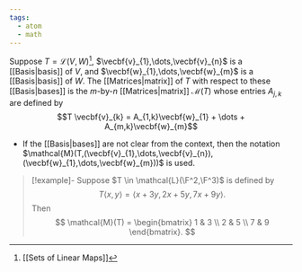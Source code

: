 ```yaml
---
tags:
  - atom
  - math
---
```

Suppose $T = \mathcal{L}(V,W)$[^1], $\vecbf{v}_{1},\dots,\vecbf{v}_{n}$ is a [[Basis|basis]] of $V$, and $\vecbf{w}_{1},\dots,\vecbf{w}_{m}$ is a [[Basis|basis]] of $W$. The [[Matrices|matrix]] of $T$ with respect to these [[Basis|bases]] is the $m$-by-$n$ [[Matrices|matrix]] $\mathcal{M}(T)$ whose entries $A_{j,k}$ are defined by
$$T \vecbf{v}_{k} = A_{1,k}\vecbf{w}_{1} + \dots + A_{m,k}\vecbf{w}_{m}$$
- If the [[Basis|bases]] are not clear from the context, then the notation $\mathcal{M}(T,(\vecbf{v}_{1},\dots,\vecbf{v}_{n}), (\vecbf{w}_{1},\dots,\vecbf{w}_{m}))$ is used.

> [!example]-
> Suppose $T \in \mathcal{L}(\F^2,\F^3)$ is defined by
> $$ T\langle x,y \rangle = \left< x + 3y, 2x + 5y, 7x + 9y \right>. $$
> Then
> $$ \mathcal{M}(T) = \begin{bmatrix}
> 	1 & 3 \\
> 	2 & 5 \\
> 	7 & 9
> \end{bmatrix}. $$

[^1]: [[Sets of Linear Maps]]